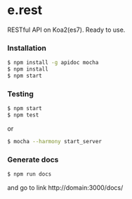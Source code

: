 # e.rest
RESTful API on Koa2(es7). Ready to use.

### Installation
~~~sh
$ npm install -g apidoc mocha
$ npm install
$ npm start
~~~

### Testing
~~~sh
$ npm start
$ npm test
~~~

or 

~~~sh
$ mocha --harmony start_server
~~~

### Generate docs
~~~sh
$ npm run docs
~~~
and go to link http://domain:3000/docs/